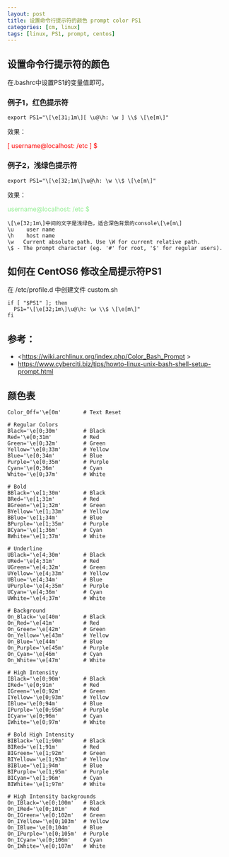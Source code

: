 ```yaml
---
layout: post
title: 设置命令行提示符的颜色 prompt color PS1
categories: [cm, linux]
tags: [linux, PS1, prompt, centos]
---
```


## 设置命令行提示符的颜色 

在.bashrc中设置PS1的变量值即可。 

### 例子1，红色提示符

```
export PS1="\[\e[31;1m\][ \u@\h: \w ] \\$ \[\e[m\]"
```

效果：

<div class="highlight">
<font color="red">[ username@localhost: /etc ] $ </font>
</div>


### 例子2，浅绿色提示符

```
export PS1="\[\e[32;1m\]\u@\h: \w \\$ \[\e[m\]"
```

效果：

<div class="highlight">
<font color="lightgreen">username@localhost: /etc $ </font>
</div>


```
\[\e[32;1m\]中间的文字是浅绿色，适合深色背景的console\[\e[m\]
\u    user name 
\h    host name 
\w   Current absolute path. Use \W for current relative path. 
\$ - The prompt character (eg. '#' for root, '$' for regular users).
```

## 如何在 CentOS6 修改全局提示符PS1

在 /etc/profile.d 中创建文件 custom.sh

```
if [ "$PS1" ]; then
  PS1="\[\e[32;1m\]\u@\h: \w \\$ \[\e[m\]"
fi
```

## 参考： 

* <https://wiki.archlinux.org/index.php/Color_Bash_Prompt >
* <https://www.cyberciti.biz/tips/howto-linux-unix-bash-shell-setup-prompt.html>

## 颜色表

```
Color_Off='\e[0m'       # Text Reset

# Regular Colors
Black='\e[0;30m'        # Black
Red='\e[0;31m'          # Red
Green='\e[0;32m'        # Green
Yellow='\e[0;33m'       # Yellow
Blue='\e[0;34m'         # Blue
Purple='\e[0;35m'       # Purple
Cyan='\e[0;36m'         # Cyan
White='\e[0;37m'        # White

# Bold
BBlack='\e[1;30m'       # Black
BRed='\e[1;31m'         # Red
BGreen='\e[1;32m'       # Green
BYellow='\e[1;33m'      # Yellow
BBlue='\e[1;34m'        # Blue
BPurple='\e[1;35m'      # Purple
BCyan='\e[1;36m'        # Cyan
BWhite='\e[1;37m'       # White

# Underline
UBlack='\e[4;30m'       # Black
URed='\e[4;31m'         # Red
UGreen='\e[4;32m'       # Green
UYellow='\e[4;33m'      # Yellow
UBlue='\e[4;34m'        # Blue
UPurple='\e[4;35m'      # Purple
UCyan='\e[4;36m'        # Cyan
UWhite='\e[4;37m'       # White

# Background
On_Black='\e[40m'       # Black
On_Red='\e[41m'         # Red
On_Green='\e[42m'       # Green
On_Yellow='\e[43m'      # Yellow
On_Blue='\e[44m'        # Blue
On_Purple='\e[45m'      # Purple
On_Cyan='\e[46m'        # Cyan
On_White='\e[47m'       # White

# High Intensity
IBlack='\e[0;90m'       # Black
IRed='\e[0;91m'         # Red
IGreen='\e[0;92m'       # Green
IYellow='\e[0;93m'      # Yellow
IBlue='\e[0;94m'        # Blue
IPurple='\e[0;95m'      # Purple
ICyan='\e[0;96m'        # Cyan
IWhite='\e[0;97m'       # White

# Bold High Intensity
BIBlack='\e[1;90m'      # Black
BIRed='\e[1;91m'        # Red
BIGreen='\e[1;92m'      # Green
BIYellow='\e[1;93m'     # Yellow
BIBlue='\e[1;94m'       # Blue
BIPurple='\e[1;95m'     # Purple
BICyan='\e[1;96m'       # Cyan
BIWhite='\e[1;97m'      # White

# High Intensity backgrounds
On_IBlack='\e[0;100m'   # Black
On_IRed='\e[0;101m'     # Red
On_IGreen='\e[0;102m'   # Green
On_IYellow='\e[0;103m'  # Yellow
On_IBlue='\e[0;104m'    # Blue
On_IPurple='\e[0;105m'  # Purple
On_ICyan='\e[0;106m'    # Cyan
On_IWhite='\e[0;107m'   # White

```